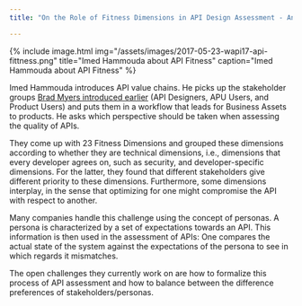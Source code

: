 ```yaml
---
title: "On the Role of Fitness Dimensions in API Design Assessment - An Empirical Investigation"

---
```


{% include image.html img="/assets/images/2017-05-23-wapi17-api-fittness.png" title="Imed Hammouda about API Fitness" caption="Imed Hammouda about API Fitness" %}

Imed Hammouda introduces API value chains. He picks up the stakeholder groups [Brad Myers introduced earlier]() (API Designers, APU Users, and Product Users) and puts them in a workflow that leads for Business Assets to products. He asks which perspective should be taken when assessing the quality of APIs.

They come up with 23 Fitness Dimensions and grouped these dimensions according to whether they are technical dimensions, i.e., dimensions that every developer agrees on, such as security, and developer-specific dimensions. For the latter, they found that different stakeholders give different priority to these dimensions. Furthermore, some dimensions interplay, in the sense that optimizing for one might compromise the API with respect to another.

Many companies handle this challenge using the concept of personas. A persona is characterized by a set of expectations towards an API. This information is then used in the assessment of APIs: One compares the actual state of the system against the expectations of the persona to see in which regards it mismatches.

The open challenges they currently work on are how to formalize this process of API assessment and how to balance between the difference preferences of stakeholders/personas.
